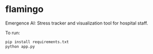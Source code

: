 # flamingo 

Emergence AI:
Stress tracker and visualization tool for hospital staff.

To run:
```bash
pip install requirements.txt
python app.py 
```
